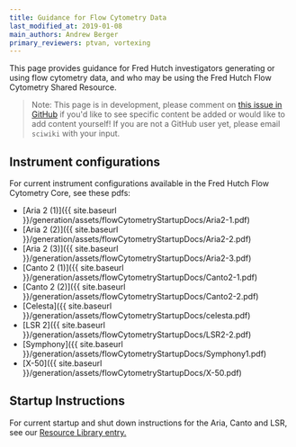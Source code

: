 ```yaml
---
title: Guidance for Flow Cytometry Data
last_modified_at: 2019-01-08
main_authors: Andrew Berger
primary_reviewers: ptvan, vortexing
---
```

This page provides guidance for Fred Hutch investigators generating or using flow cytometry data, and who may be using the Fred Hutch Flow Cytometry Shared Resource.

> Note: This page is in development, please comment on [this issue in GitHub](https://github.com/FredHutch/wiki/issues/156) if you'd like to see specific content be added or would like to add content yourself!  If you are not a GitHub user yet, please email `sciwiki` with your input.

## Instrument configurations

For current instrument configurations available in the Fred Hutch Flow Cytometry Core, see these pdfs:
- [Aria 2 (1)]({{ site.baseurl }}/generation/assets/flowCytometryStartupDocs/Aria2-1.pdf)
- [Aria 2 (2)]({{ site.baseurl }}/generation/assets/flowCytometryStartupDocs/Aria2-2.pdf)
- [Aria 2 (3)]({{ site.baseurl }}/generation/assets/flowCytometryStartupDocs/Aria2-3.pdf)
- [Canto 2 (1)]({{ site.baseurl }}/generation/assets/flowCytometryStartupDocs/Canto2-1.pdf)
- [Canto 2 (2)]({{ site.baseurl }}/generation/assets/flowCytometryStartupDocs/Canto2-2.pdf)
- [Celesta]({{ site.baseurl }}/generation/assets/flowCytometryStartupDocs/celesta.pdf)
- [LSR 2]({{ site.baseurl }}/generation/assets/flowCytometryStartupDocs/LSR2-2.pdf)
- [Symphony]({{ site.baseurl }}/generation/assets/flowCytometryStartupDocs/Symphony1.pdf)
- [X-50]({{ site.baseurl }}/generation/assets/flowCytometryStartupDocs/X-50.pdf)

## Startup Instructions
For current startup and shut down instructions for the Aria, Canto and LSR, see our [Resource Library entry.](/gendemos/FlowCytometryStartupAndConfiguration/)
